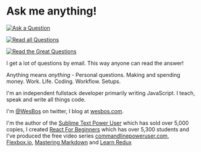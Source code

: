 # Ask me anything!

[![Ask a Question](http://wes.io/c23W/boo-ya)](../../issues/new)

[![Read all Questions](http://wes.io/c21W/allllll-of-them)](../../issues?q=is%3Aissue+is%3Aclosed)

[![Read the Great Questions](http://wes.io/c23M/grrrrrreat)](../../issues?q=label%3A"Great+Q%21"+is%3Aclosed)

I get a lot of questions by email. This way anyone can read the answer!

Anything means _anything_ - Personal questions. Making and spending money. Work. Life. Coding. Workflow. Setups.

I'm an independent fullstack developer primarily writing JavaScript. I teach, speak and write all things code. 

I'm [@WesBos](http://WesBos.com) on twitter, I blog at [wesbos.com](http://wesbos.com). 

I'm the author of the [Sublime Text Power User](http://SublimeTextBook.com) which has sold over 5,000 copies, I created [React For Beginners](https://ReactForBeginners.com) which has over 5,300 students  and I've produced the free video series [commandlinepoweruser.com](http://commandlinepoweruser.com/), [Flexbox.io](http://Flexbox.io), [Mastering Markdown](http://MasteringMarkdown.com) and [Learn Redux](https://LearnRedux.com)
